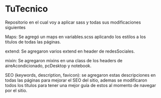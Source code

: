 # TuTecnico
Repositorio en el cual voy a aplicar sass y todas sus modificaciones siguientes

Maps: Se agregó un maps en variables.scss aplicando los estilos a los titulos de todas las páginas.

extend: Se agregaron varios extend en header de redesSociales.

mixin: Se agregaron mixins en una class de los headers de aireAcondicionado, pcDesktop y notebook.

SEO (keywords, description, favicon): se agregaron estas descripciones en todas las páginas para mejorar el SEO del sitio, ademas se modificaron todos los títulos para tener una mejor guía de estos al momento de navegar por el sitio.